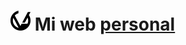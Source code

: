 # <img src="/public/favicon.svg" alt="logo" width="32" height="32"> Mi web [personal](https://www.oscarinadev.com)


